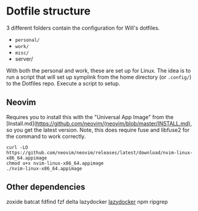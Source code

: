 # Dotfile structure

3 different folders contain the configuration for Will's dotfiles.

- `personal/`
- `work/`
- `misc/`
- server/

With both the personal and work, these are set up for Linux. The idea is to run a script that will set up symplink from the home directory (or `.config/`) to the Dotfiles repo. Execute a script to setup.

## Neovim

Requires you to install this with the "Universal App Image" from the [Install.md](<https://github.com/neovim/(neovim/blob/master/INSTALL.md)>, so you get the latest version. Note, this does require fuse and libfuse2 for the command to work correctly.

```shell
curl -LO https://github.com/neovim/neovim/releases/latest/download/nvim-linux-x86_64.appimage
chmod u+x nvim-linux-x86_64.appimage
./nvim-linux-x86_64.appimage
```

## Other dependencies

zoxide
batcat
fdfind
fzf
delta
lazydocker [lazydocker](https://github.com/jesseduffield/lazydocker)
npm
ripgrep
